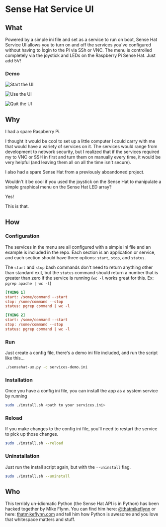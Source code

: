 # Sense Hat Service UI

## What

Powered by a simple ini file and set as a service to run on boot, Sense Hat Service UI allows you to turn on and off the services you've configured without having to login to the Pi via SSh or VNC. The menu is controlled completely via the joystick and LEDs on the Raspberry Pi Sense Hat. Just add 5V!

### Demo

![Start the UI](img/sensehatui-start.gif)

![Use the UI](img/sensehatui-use.gif)

![Quit the UI](img/sensehatui-exit.gif)

## Why

I had a spare Raspberry Pi.

I thought it would be cool to set up a little computer I could carry with me that would have a variety of services on it. The services would range from development to network security, but I realized that if the services required my to VNC or SSH in first and turn them on manually every time, it would be very helpful (and leaving them all on all the time isn't secure).

I also had a spare Sense Hat from a previously aboandoned project.

Wouldn't it be cool if you used the joystick on the Sense Hat to manipulate a simple graphical menu on the Sense Hat LED array?

Yes!

This is that.

## How

### Configuration

The services in the menu are all configured with a simple ini file and an example is included in the repo. Each section is an application or service, and each section should have three options: `start`, `stop`, and `status`.

The `start` and `stop` bash commands don't need to return anything other than standard exit, but the `status` command should return a number that is greater than zero if the service is running (`wc -l` works great for this. Ex: `pgrep apache | wc -l`)

```ini
[THING 1]
start: /some/command --start
stop: /some/command --stop
status: pgrep command | wc -l

[THING 2]
start: /some/command --start
stop: /some/command --stop
status: pgrep command | wc -l
```

### Run

Just create a config file, there's a demo ini file included, and run the script like this...

```bash
./sensehat-ux.py -c services-demo.ini
```

### Installation

Once you have a config ini file, you can install the app as a system service by running

```bash
sudo ./install.sh <path to your services.ini>
```

### Reload

If you make changes to the config ini file, you'll need to restart the service to pick up those changes.

```bash
sudo ./install.sh --reload
```

### Uninstallation

Just run the install script again, but with the `--uninstall` flag.

```bash
sudo ./install.sh --uninstall
```

## Who

This terribly un-idiomatic Python (the Sense Hat API is in Python) has been hacked together by Mike Flynn.
You can find him here: [@thatmikeflynn](https://twitter.com/thatmikeflynn) or here: [thatmikeflynn.com](http://thatmikeflynn.com) and tell him how Python is awesome and you love that whitespace matters and stuff.
